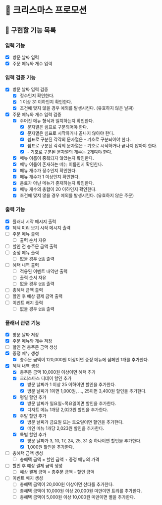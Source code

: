 # 🎄 크리스마스 프로모션

## 🎯 구현할 기능 목록

### 입력 기능

- [x] 방문 날짜 입력
- [x] 주문 메뉴와 개수 입력

### 입력 검증 기능

- [x] 방문 날짜 입력 검증
  - [x] 정수인지 확인한다.
  - [x] 1 이상 31 이하인지 확인한다.
  - [x] 조건에 맞지 않을 경우 예외를 발생시킨다. (유효하지 않은 날짜)
- [x] 주문 메뉴와 개수 입력 검증
  - [x] 주어진 메뉴 형식과 일치하는지 확인한다.
    - [x] 문자열은 쉼표로 구분되어야 한다.
    - [x] 문자열은 쉼표로 시작하거나 끝나지 않아야 한다.
    - [x] 쉼표로 구분된 각각의 문자열은 - 기호로 구분되어야 한다.
    - [x] 쉼표로 구분된 각각의 문자열은 - 기호로 시작하거나 끝나지 않아야 한다.
    - [x] \- 기호로 구분된 문자열의 개수는 2개여야 한다.
  - [x] 메뉴 이름이 중복되지 않았는지 확인한다.
  - [x] 메뉴 이름이 존재하는 메뉴 이름인지 확인한다.
  - [x] 메뉴 개수가 정수인지 확인한다.
  - [x] 메뉴 개수가 1 이상인지 확인한다.
  - [x] 음료가 아닌 메뉴가 존재하는지 확인한다.
  - [x] 메뉴 개수의 총합이 20 이하인지 확인한다.
  - [x] 조건에 맞지 않을 경우 예외를 발생시킨다. (유효하지 않은 주문)

### 출력 기능

- [x] 플래너 시작 메시지 출력
- [x] 혜택 미리 보기 시작 메시지 출력
- [ ] 주문 메뉴 출력
  - [ ] 출력 순서 자유
- [ ] 할인 전 총주문 금액 출력
- [ ] 증정 메뉴 출력
  - [ ] 없을 경우 `없음` 출력
- [ ] 혜택 내역 출력
  - [ ] 적용된 이벤트 내역만 출력
  - [ ] 출력 순서 자유
  - [ ] 없을 경우 `없음` 출력
- [ ] 총혜택 금액 출력
- [ ] 할인 후 예상 결제 금액 출력
- [ ] 이벤트 배지 출력
  - [ ] 없을 경우 `없음` 출력

### 플래너 관련 기능

- [x] 방문 날짜 저장
- [x] 주문 메뉴와 개수 저장
- [ ] 할인 전 총주문 금액 생성
- [x] 증정 메뉴 생성
  - [x] 총주문 금액이 120,000원 이상이면 증정 메뉴에 샴페인 1개를 추가한다.
- [x] 혜택 내역 생성
  - [x] 총주문 금액 10,000원 이상이면 혜택 추가
  - [x] 크리스마스 디데이 할인 추가
    - [x] 방문 날짜가 1 이상 25 이하이면 할인을 추가한다.
    - [x] 방문 날짜가 1이면 1,000원, ..., 25이면 3,400원 할인을 추가한다.
  - [x] 평일 할인 추가
    - [x] 방문 날짜가 일요일~목요일이면 할인을 추가한다.
    - [x] 디저트 메뉴 1개당 2,023원 할인을 추가한다.
  - [x] 주말 할인 추가
    - [x] 방문 날짜가 금요일 또는 토요일이면 할인을 추가한다.
    - [x] 메인 메뉴 1개당 2,023원 할인을 추가한다.
  - [x] 특별 할인 추가
    - [x] 방문 날짜가 3, 10, 17, 24, 25, 31 중 하나이면 할인을 추가한다.
    - [x] 1,000원 할인을 추가한다.
- [ ] 총혜택 금액 생성
  - [ ] 총혜택 금액 = 할인 금액 + 증정 메뉴의 가격
- [ ] 할인 후 예상 결제 금액 생성
  - [ ] 예상 결제 금액 = 총주문 금액 - 할인 금액
- [ ] 이벤트 배지 생성
  - [ ] 총혜택 금액이 20,000원 이상이면 산타를 추가한다.
  - [ ] 총혜택 금액이 10,000원 이상 20,000원 미만이면 트리를 추가한다.
  - [ ] 총혜택 금액이 5,000원 이상 10,000원 미만이면 별을 추가한다.
